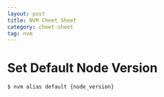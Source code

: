 ```yaml
---
layout: post
title: NVM Cheet Sheet
category: cheet-sheet
tag: nvm
---
```


# Set Default Node Version

```bash
$ nvm alias default {node_version}
```
